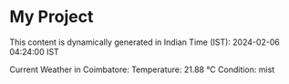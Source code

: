 # My Project

This content is dynamically generated in Indian Time (IST): 2024-02-06 04:24:00 IST


Current Weather in Coimbatore:
Temperature: 21.88 °C
Condition: mist
